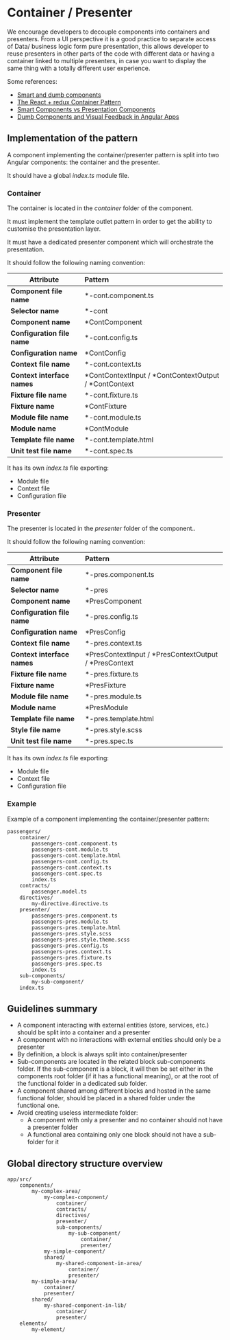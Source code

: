# Container / Presenter

We encourage developers to decouple components into containers and presenters. From a UI perspective it is a good practice to separate access of Data/ business logic form pure presentation, this allows developer to reuse presenters in other parts of the code with different data or having a container linked to multiple presenters, in case you want to display the same thing with a totally different user experience.

Some references:

* [Smart and dumb components](https://medium.com/@dan_abramov/smart-and-dumb-components-7ca2f9a7c7d0)
* [The React + redux Container Pattern](http://www.thegreatcodeadventure.com/the-react-plus-redux-container-pattern/)
* [Smart Components vs Presentation Components](https://blog.angular-university.io/angular-2-smart-components-vs-presentation-components-whats-the-difference-when-to-use-each-and-why/)
* [Dumb Components and Visual Feedback in Angular Apps](https://teropa.info/blog/2016/02/22/dumb-components-and-visual-feedback-in-angular-apps.html)

## Implementation of the pattern

A component implementing the container/presenter pattern is split into two Angular components: the container and the presenter.

It should have a global _index.ts_ module file.

### Container

The container is located in the _container_ folder of the component.

It must implement the template outlet pattern in order to get the ability to customise the presentation layer.

It must have a dedicated presenter component which will orchestrate the presentation.

It should follow the following naming convention:

| Attribute        | Pattern           |
| ------------- |:-------------|
| **Component file name**      | *-cont.component.ts |
| **Selector name**      | *-cont |
| **Component name**      | *ContComponent |
| **Configuration file name**      | *-cont.config.ts |
| **Configuration name**      | *ContConfig |
| **Context file name**      | *-cont.context.ts |
| **Context interface names**      | *ContContextInput / *ContContextOutput / *ContContext |
| **Fixture file name**      | *-cont.fixture.ts |
| **Fixture name**      | 	*ContFixture |
| **Module file name**      | *-cont.module.ts |
| **Module name**      | *ContModule |
| **Template file name**      | *-cont.template.html |
| **Unit test file name**      | *-cont.spec.ts |

It has its own _index.ts_ file exporting:

* Module file
* Context file
* Configuration file

### Presenter

The presenter is located in the _presenter_ folder of the component..

It should follow the following naming convention:

| Attribute        | Pattern           |
| ------------- |:-------------|
| **Component file name**      | *-pres.component.ts |
| **Selector name**      | *-pres |
| **Component name**      | *PresComponent |
| **Configuration file name**      | *-pres.config.ts |
| **Configuration name**      | *PresConfig |
| **Context file name**      | *-pres.context.ts |
| **Context interface names**      | *PresContextInput / *PresContextOutput / *PresContext |
| **Fixture file name**      | *-pres.fixture.ts |
| **Fixture name**      | 	*PresFixture |
| **Module file name**      | *-pres.module.ts |
| **Module name**      | *PresModule |
| **Template file name**      | *-pres.template.html |
| **Style file name**      | *-pres.style.scss |
| **Unit test file name**      | *-pres.spec.ts |

It has its own _index.ts_ file exporting:

* Module file
* Context file
* Configuration file

### Example

Example of a component implementing the container/presenter pattern:

```
passengers/
    container/
        passengers-cont.component.ts
        passengers-cont.module.ts
        passengers-cont.template.html
        passengers-cont.config.ts
        passengers-cont.context.ts
        passengers-cont.spec.ts
        index.ts
    contracts/
        passenger.model.ts
    directives/
        my-directive.directive.ts
    presenter/
        passengers-pres.component.ts
        passengers-pres.module.ts
        passengers-pres.template.html
        passengers-pres.style.scss
        passengers-pres.style.theme.scss
        passengers-pres.config.ts
        passengers-pres.context.ts
        passengers-pres.fixture.ts
        passengers-pres.spec.ts
        index.ts
    sub-components/
        my-sub-component/
    index.ts
```

## Guidelines summary

* A component interacting with external entities (store, services, etc.) should be split into a container and a presenter
* A component with no interactions with external entities should only be a presenter
* By definition, a block is always split into container/presenter
* Sub-components are located in the related block sub-components folder. If the sub-component is a block, it will then be set either in the components root folder (if it has a functional meaning), or at the root of the functional folder in a dedicated sub folder.
* A component shared among different blocks and hosted in the same functional folder, should be placed in a shared folder under the functional one.
* Avoid creating useless intermediate folder:
    * A component with only a presenter and no container should not have a presenter folder
    * A functional area containing only one block should not have a sub-folder for it

## Global directory structure overview

```
app/src/
    components/
        my-complex-area/
            my-complex-component/              
                container/
                contracts/
                directives/
                presenter/
                sub-components/
                    my-sub-component/
                        container/
                        presenter/
            my-simple-component/
            shared/
                my-shared-component-in-area/
                    container/
                    presenter/
        my-simple-area/
            container/
            presenter/
        shared/
            my-shared-component-in-lib/
                container/
                presenter/
    elements/
        my-element/
```
